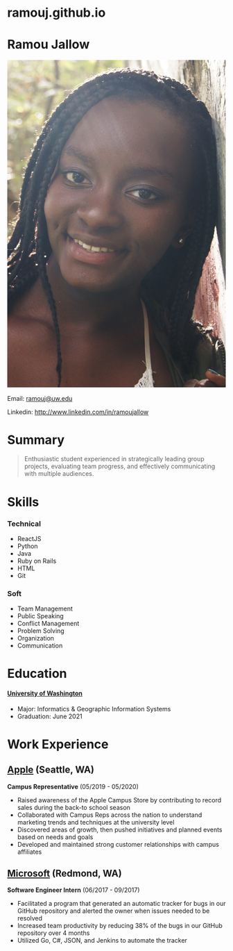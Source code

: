 # ramouj.github.io

# Ramou Jallow

![Profile Photo](profile.jpg)

Email: ramouj@uw.edu

Linkedin: http://www.linkedin.com/in/ramoujallow

# Summary

> Enthusiastic student experienced in strategically leading group projects, evaluating team progress, and effectively communicating with multiple audiences.

# Skills

### Technical
- ReactJS
- Python
- Java
- Ruby on Rails
- HTML
- Git

### Soft
- Team Management
- Public Speaking
- Conflict Management
- Problem Solving
- Organization
- Communication

# Education

#### [University of Washington]
- Major: Informatics & Geographic Information Systems
- Graduation: June 2021

# Work Experience

## [Apple] (Seattle, WA)
**Campus Representative** (05/2019 - 05/2020)

- Raised awareness of the Apple Campus Store by contributing to record sales during the back-to school season
- Collaborated with Campus Reps across the nation to understand marketing trends and techniques at the university level
- Discovered areas of growth, then pushed initiatives and planned events based on needs and goals
- Developed and maintained strong customer relationships with campus affiliates

## [Microsoft] (Redmond, WA)
**Software Engineer Intern** (06/2017 - 09/2017)
- Facilitated a program that generated an automatic tracker for bugs in our GitHub repository and alerted the owner when issues needed to be resolved
- Increased team productivity by reducing 38% of the bugs in our GitHub repository over 4 months
- Utilized Go, C#, JSON, and Jenkins to automate the tracker


[Apple]: https://www.apple.com/
[Microsoft]: https://www.microsoft.com/en-us/
[University of Washington]: http://www.washington.edu/
